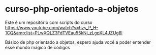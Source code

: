 # curso-php-orientado-a-objetos
Este é um repositório com scripts do curso https://www.youtube.com/watch?v=hzy_P_H-1CQ&amp;list=PLwXQLZ3FdTVEau55kNj_zLgpXL4JZUg8I

Básico de php orientado a objetos, espero ajuda você a poder entender esse mundo mágico de códigos

